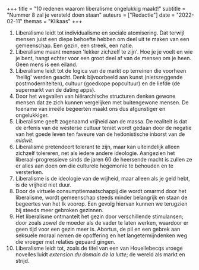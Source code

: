 +++
title    = "10 redenen waarom liberalisme ongelukkig maakt!"
subtitle = "Nummer 8 zal je versteld doen staan"
auteurs  = ["Redactie"]
date     = "2022-02-11"
themas   = "Klikaas"
+++


1. Liberalisme leidt tot individualisme en sociale atomisering. Dat terwijl mensen juist een diepe behoefte hebben om deel uit te maken van een gemeenschap. Een gezin, een streek, een natie.
2. Liberalisme maant mensen 'lekker zichzelf te zijn'. Hoe je je voelt en wie je bent, hangt echter voor een groot deel af van de mensen om je heen. Geen mens is een eiland.
3. Liberalisme leidt tot de logica van de markt op terreinen die voorheen 'heilig' werden geacht. Denk bijvoorbeeld aan kunst (nietszeggende postmoderniteiten), cultuur (goedkope popcultuur) en de liefde (de supermarkt van de dating apps).
4. Door het wegvallen van hiërarchische structuren denken gewone mensen dat ze zich kunnen vergelijken met buitengewone mensen. De toename van irreële begeerten maakt ons dus afgunstiger en ongelukkiger.
5. Liberalisme geeft zogenaamd vrijheid aan de massa. De realiteit is dat de erfenis van de westerse cultuur teniet wordt gedaan door de negatie van het goede leven ten faveure van de hedonistische inborst van de _midwit_.
6. Liberalisme pretendeert tolerant te zijn, maar kan uiteindelijk alleen zichzelf tolereren, net als iedere andere ideologie. Aangezien het liberaal-progressieve sinds de jaren 60 de heersende macht is zullen ze er alles aan doen om die culturele hegemonie te behouden en te versterken.
7. Liberalisme is de ideologie van de vrijheid, maar alleen als je geld hebt, is de vrijheid niet duur.
8. Door de virtuele consumptiemaatschappij die wordt omarmd door het liberalisme, wordt gemeenschap steeds minder belangrijk en staan de begeertes van het Ik voorop. Een gevolg hiervan kunnen we terugzien bij steeds meer gebroken gezinnen.
9. Het liberalisme ontmantelt het gezin door verschillende stimulansen; door zoals zowel de moeder als de vader te laten werken, waardoor er geen tijd voor een gezin meer is. Abortus, de pil en een gebrek aan seksuele moraal nemen de opoffering en het langetermijndenken weg die vroeger met relaties gepaard gingen.
10. Liberalisme leidt tot, zoals de titel van een van Houellebecqs vroege novelles luidt _extension du domain de la lutte_; de wereld als markt en strijd.
